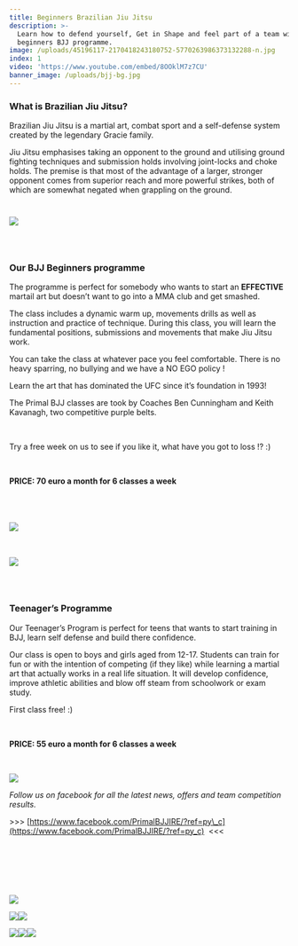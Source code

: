 ```yaml
---
title: Beginners Brazilian Jiu Jitsu
description: >-
  Learn how to defend yourself, Get in Shape and feel part of a team with our
  beginners BJJ programme.
image: /uploads/45196117-2170418243180752-5770263986373132288-n.jpg
index: 1
video: 'https://www.youtube.com/embed/8OOklM7z7CU'
banner_image: /uploads/bjj-bg.jpg
---
```


### **What is Brazilian Jiu Jitsu?**

Brazilian Jiu Jitsu is a martial art, combat sport and a self-defense system created by the legendary Gracie family.

Jiu Jitsu emphasises taking an opponent to the ground and utilising ground fighting techniques and submission holds involving joint-locks and choke holds. The premise is that most of the advantage of a larger, stronger opponent comes from superior reach and more powerful strikes, both of which are somewhat negated when grappling on the ground.<br>&nbsp;&nbsp;

### ![](/uploads/46962669-2186430428246200-4835389355679809536-n.jpg)

### &nbsp;

### **Our BJJ Beginners programme**

The programme is perfect for somebody who wants to start an **EFFECTIVE** martail art but doesn’t want to go into a MMA club and get smashed.

The class includes a dynamic warm up, movements drills as well as instruction and practice of technique. During this class, you will learn the fundamental positions, submissions and movements that make Jiu Jitsu work.&nbsp;

You can take the class at whatever pace you feel comfortable. There is no heavy sparring, no bullying and we have a NO EGO policy ! &nbsp;

Learn the art that has dominated the UFC since it’s foundation in 1993!

The Primal BJJ classes are took by Coaches Ben Cunningham and Keith Kavanagh, two competitive purple belts.

&nbsp;

Try a free week on us to see if you like it, what have you got to loss !? :)

&nbsp;

**PRICE: 70 euro a month for 6 classes a week**

### &nbsp;

### ![](/uploads/47099220-2186429801579596-681299787307286528-n.jpg)

&nbsp;

![](/uploads/20171119-152507.jpg)

### &nbsp;

### **Teenager’s Programme**

Our Teenager’s Program is perfect for teens that wants to start training in BJJ, learn self defense and build there confidence.

Our class is open to boys and girls aged from 12-17. Students can train for fun or with the intention of competing (if they like) while learning a martial art that actually works in a real life situation. It will develop confidence, improve athletic abilities and blow off steam from schoolwork or exam study.

First class free! :)

&nbsp;

**PRICE: 55 euro a month for 6 classes a week**

&nbsp;

![](/uploads/37930241-2106894809533096-3027442710882549760-n.jpg)

*Follow us on facebook for all the latest news, offers and team competition results.*

&gt;&gt;&gt;&nbsp;[https://www.facebook.com/PrimalBJJIRE/?ref=py\_c](https://www.facebook.com/PrimalBJJIRE/?ref=py_c)&nbsp; &lt;&lt;&lt;

&nbsp;

&nbsp;

&nbsp;

![](/uploads/img-20171125-wa0013.jpg)

![](/uploads/versions/img-20170730-wa0004-1---x----359-639x---.jpg)![](/uploads/keith.jpg)

![](/uploads/versions/20776665-1976680389211360-4956305605765613403-o---x----720-480x---.jpg)![](/uploads/versions/35732380483-5556bac001-c---x----800-534x---.jpg)![](/uploads/28166764-2008489932706918-4047425804888800046-n.jpg)